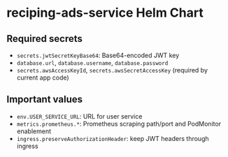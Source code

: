 # reciping-ads-service Helm Chart

## Required secrets
- `secrets.jwtSecretKeyBase64`: Base64-encoded JWT key
- `database.url`, `database.username`, `database.password`
- `secrets.awsAccessKeyId`, `secrets.awsSecretAccessKey` (required by current app code)

## Important values
- `env.USER_SERVICE_URL`: URL for user service
- `metrics.prometheus.*`: Prometheus scraping path/port and PodMonitor enablement
- `ingress.preserveAuthorizationHeader`: keep JWT headers through ingress
